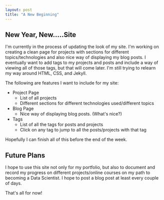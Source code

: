 ```yaml
---
layout: post
title: "A New Beginning"
---
```


## New Year, New.....Site
I'm currently in the process of updating the look of my site. I'm working on creating a clean page for projects with sections for different topics/technologies and also nice way of displaying my blog posts.  I eventually want to add tags to my projects and posts and include a way of viewing all of those tags, but that will come later.  I'm still trying to relearn my way around HTML, CSS, and Jekyll.  

The following are features I want to include for my site:
- Project Page
	- List of all projects
	- Different sections for different technologies used/different topics
- Blog Page
	- Nice way of displaying blog posts. (What's nice?)
- Tags
	- List of all the tags for posts and projects
	- Click on any tag to jump to all the posts/projects with that tag

Hopefully I can finish all of this before the end of the week.

## Future Plans
I hope to use this site not only for my portfolio, but also to document and record my progress on different projects/online courses on my path to becoming a Data Scientist.  I hope to post a blog post at least every couple of days.

That's all for now!
